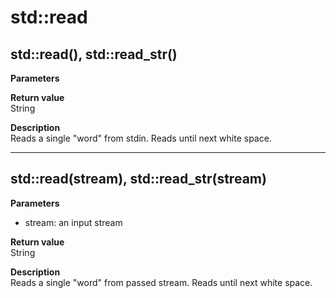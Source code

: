 # std::read

## std::read(), std::read_str()
**Parameters**  

**Return value**  
String  

**Description**  
Reads a single "word" from stdin. Reads until next white space.  

---

## std::read(stream), std::read_str(stream)
**Parameters**  
* stream: an input stream

**Return value**  
String  

**Description**  
Reads a single "word" from passed stream. Reads until next white space.  